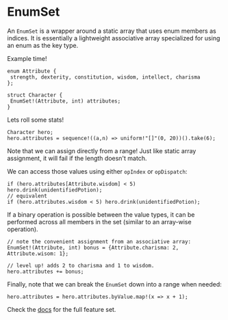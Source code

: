 EnumSet
===

An `EnumSet` is a wrapper around a static array that uses enum members as indices.
It is essentially a lightweight associative array specialized for using an enum
as the key type.

Example time!

```
enum Attribute {
 strength, dexterity, constitution, wisdom, intellect, charisma
};

struct Character {
 EnumSet!(Attribute, int) attributes;
}
```

Lets roll some stats!

```
Character hero;
hero.attributes = sequence!((a,n) => uniform!"[]"(0, 20))().take(6);
```

Note that we can assign directly from a range!
Just like static array assignment, it will fail if the length doesn't match.

We can access those values using either `opIndex` or `opDispatch`:

```
if (hero.attributes[Attribute.wisdom] < 5) hero.drink(unidentifiedPotion);
// equivalent
if (hero.attributes.wisdom < 5) hero.drink(unidentifiedPotion);
```

If a binary operation is possible between the value types, it can be performed
across all members in the set (similar to an array-wise operation).

```
// note the convenient assignment from an associative array:
EnumSet!(Attribute, int) bonus = {Attribute.charisma: 2, Attribute.wisom: 1};

// level up! adds 2 to charisma and 1 to wisdom.
hero.attributes += bonus;
```

Finally, note that we can break the `EnumSet` down into a range when needed:

```
hero.attributes = hero.attributes.byValue.map!(x => x + 1);
```

Check the [docs](http://rcorre.github.io/enumset) for the full feature set.
